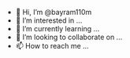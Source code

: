 - 👋 Hi, I’m @bayram110m
- 👀 I’m interested in ...
- 🌱 I’m currently learning ...
- 💞️ I’m looking to collaborate on ...
- 📫 How to reach me ...

<!---
bayram110m/bayram110m is a ✨ special ✨ repository because its `README.md` (this file) appears on your GitHub profile.
You can click the Preview link to take a look at your changes.
--->
